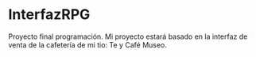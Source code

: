 # InterfazRPG
Proyecto final programación.
Mi proyecto estará basado en la interfaz de venta de la cafetería de mi tio: Te y Café Museo.
